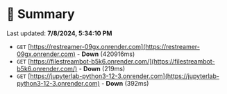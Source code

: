 # 📖 Summary
Last updated: **7/8/2024, 5:34:10 PM**

- `GET` [https://restreamer-09gx.onrender.com](https://restreamer-09gx.onrender.com) - **Down** (420916ms)
- `GET` [https://filestreambot-b5k6.onrender.com/](https://filestreambot-b5k6.onrender.com/) - **Down** (219ms)
- `GET` [https://jupyterlab-python3-12-3.onrender.com](https://jupyterlab-python3-12-3.onrender.com) - **Down** (392ms)

